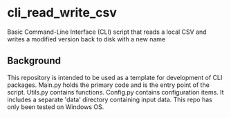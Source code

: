 # cli_read_write_csv
Basic Command-Line Interface (CLI) script that reads a local CSV and writes a modified version back to disk with a new name

## Background
This repository is intended to be used as a template for development of CLI packages.  Main.py holds the primary code and is the entry point of the script.  Utils.py contains functions.  Config.py contains configuration items.  It includes a separate 'data' directory containing input data.  This repo has only been tested on Windows OS.
